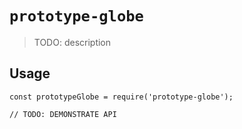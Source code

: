 # `prototype-globe`

> TODO: description

## Usage

```
const prototypeGlobe = require('prototype-globe');

// TODO: DEMONSTRATE API
```
